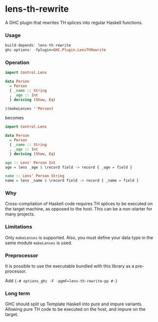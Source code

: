 lens-th-rewrite
=======================

A GHC plugin that rewrites TH splices into regular Haskell functions.

### Usage
```haskell
build-depends: lens-th-rewrite
ghc-options: -fplugin=GHC.Plugin.LensThRewrite
```

### Operation

```haskell
import Control.Lens

data Person
  = Person
  { _name :: String
  , _age :: Int
  } deriving (Show, Eq)

$(makeLenses ''Person)
```

becomes

```haskell
import Control.Lens

data Person
  = Person
  { _name :: String
  , _age :: Int
  } deriving (Show, Eq)

age :: Lens' Person Int
age = lens _age $ \record field -> record { _age = field }

name :: Lens' Person String
name = lens _name $ \record field -> record { _name = field }
```

### Why

Cross-compilation of Haskell code requires TH splices to be executed on the target machine, as opposed to the host.
This can be a non-starter for many projects.

### Limitations

Only `makeLenses` is supported. Also, you must define your data type in the same module `makeLenses` is used.

### Preprocessor

It is possible to use the executable bundled with this library as a pre-processor.

Add `{-# options_ghc -F -pgmF=lens-th-rewrite-pp #-}`

### Long term

GHC should split up Template Haskell into pure and impure variants. Allowing pure TH code to be executed on the host, and impure on the target.

